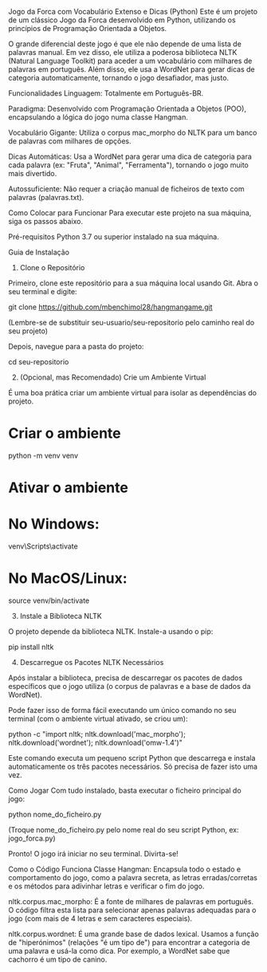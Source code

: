 Jogo da Forca com Vocabulário Extenso e Dicas (Python)
Este é um projeto de um clássico Jogo da Forca desenvolvido em Python, utilizando os princípios de Programação Orientada a Objetos.

O grande diferencial deste jogo é que ele não depende de uma lista de palavras manual. Em vez disso, ele utiliza a poderosa biblioteca NLTK (Natural Language Toolkit) para aceder a um vocabulário com milhares de palavras em português. Além disso, ele usa a WordNet para gerar dicas de categoria automaticamente, tornando o jogo desafiador, mas justo.

Funcionalidades
Linguagem: Totalmente em Português-BR.

Paradigma: Desenvolvido com Programação Orientada a Objetos (POO), encapsulando a lógica do jogo numa classe Hangman.

Vocabulário Gigante: Utiliza o corpus mac_morpho do NLTK para um banco de palavras com milhares de opções.

Dicas Automáticas: Usa a WordNet para gerar uma dica de categoria para cada palavra (ex: "Fruta", "Animal", "Ferramenta"), tornando o jogo muito mais divertido.

Autossuficiente: Não requer a criação manual de ficheiros de texto com palavras (palavras.txt).

Como Colocar para Funcionar
Para executar este projeto na sua máquina, siga os passos abaixo.

Pré-requisitos
Python 3.7 ou superior instalado na sua máquina.

Guia de Instalação
1. Clone o Repositório

Primeiro, clone este repositório para a sua máquina local usando Git. Abra o seu terminal e digite:

git clone https://github.com/mbenchimol28/hangmangame.git

(Lembre-se de substituir seu-usuario/seu-repositorio pelo caminho real do seu projeto)

Depois, navegue para a pasta do projeto:

cd seu-repositorio

2. (Opcional, mas Recomendado) Crie um Ambiente Virtual

É uma boa prática criar um ambiente virtual para isolar as dependências do projeto.

# Criar o ambiente
python -m venv venv

# Ativar o ambiente
# No Windows:
venv\Scripts\activate
# No MacOS/Linux:
source venv/bin/activate

3. Instale a Biblioteca NLTK

O projeto depende da biblioteca NLTK. Instale-a usando o pip:

pip install nltk

4. Descarregue os Pacotes NLTK Necessários

Após instalar a biblioteca, precisa de descarregar os pacotes de dados específicos que o jogo utiliza (o corpus de palavras e a base de dados da WordNet).

Pode fazer isso de forma fácil executando um único comando no seu terminal (com o ambiente virtual ativado, se criou um):

python -c "import nltk; nltk.download('mac_morpho'); nltk.download('wordnet'); nltk.download('omw-1.4')"

Este comando executa um pequeno script Python que descarrega e instala automaticamente os três pacotes necessários. Só precisa de fazer isto uma vez.

Como Jogar
Com tudo instalado, basta executar o ficheiro principal do jogo:

python nome_do_ficheiro.py

(Troque nome_do_ficheiro.py pelo nome real do seu script Python, ex: jogo_forca.py)

Pronto! O jogo irá iniciar no seu terminal. Divirta-se!

Como o Código Funciona
Classe Hangman: Encapsula todo o estado e comportamento do jogo, como a palavra secreta, as letras erradas/corretas e os métodos para adivinhar letras e verificar o fim do jogo.

nltk.corpus.mac_morpho: É a fonte de milhares de palavras em português. O código filtra esta lista para selecionar apenas palavras adequadas para o jogo (com mais de 4 letras e sem caracteres especiais).

nltk.corpus.wordnet: É uma grande base de dados lexical. Usamos a função de "hiperónimos" (relações "é um tipo de") para encontrar a categoria de uma palavra e usá-la como dica. Por exemplo, a WordNet sabe que cachorro é um tipo de canino.
